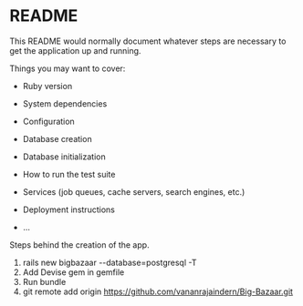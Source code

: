 # README

This README would normally document whatever steps are necessary to get the
application up and running.

Things you may want to cover:

* Ruby version

* System dependencies

* Configuration

* Database creation

* Database initialization

* How to run the test suite

* Services (job queues, cache servers, search engines, etc.)

* Deployment instructions

* ...



Steps behind the creation of the app.

1. rails new bigbazaar --database=postgresql -T
2. Add Devise gem in gemfile
3. Run bundle
4. git remote add origin https://github.com/vananrajaindern/Big-Bazaar.git
